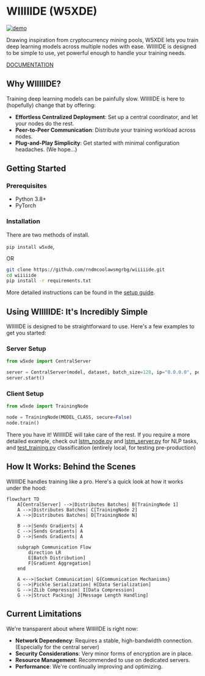 # WIIIIIDE (W5XDE)

[![demo](https://markdown-videos-api.jorgenkh.no/url?url=https%3A%2F%2Fwww.youtube.com%2Fwatch%3Fv%3DV-txwi5o3-o)](https://www.youtube.com/watch?v=V-txwi5o3-o)

Drawing inspiration from cryptocurrency mining pools, W5XDE lets you train deep learning models across multiple nodes with ease. WIIIIIDE is designed to be simple to use, yet powerful enough to handle your training needs.

[DOCUMENTATION](docs/classes.md)

## Why WIIIIIDE?

Training deep learning models can be painfully slow. WIIIIIDE is here to (hopefully) change that by offering:

- **Effortless Centralized Deployment**: Set up a central coordinator, and let your nodes do the rest.
- **Peer-to-Peer Communication**: Distribute your training workload across nodes.
- **Plug-and-Play Simplicity**: Get started with minimal configuration headaches. (We hope...)

## Getting Started

### Prerequisites
- Python 3.8+
- PyTorch

### Installation
There are two methods of install.

 `pip install w5xde`, 

 OR

```bash
git clone https://github.com/rndmcoolawsmgrbg/wiiiiide.git
cd wiiiiide
pip install -r requirements.txt
```

More detailed instructions can be found in the [setup guide](docs/setup.md).

## Using WIIIIIDE: It's Incredibly Simple

WIIIIIDE is designed to be straightforward to use. Here's a few examples to get you started:

### Server Setup
```python
from w5xde import CentralServer

server = CentralServer(model, dataset, batch_size=128, ip="0.0.0.0", port=5555, secure=False)
server.start()
```

### Client Setup
```python
from w5xde import TrainingNode

node = TrainingNode(MODEL_CLASS, secure=False)
node.train()
```

There you have it! WIIIIIDE will take care of the rest.
If you require a more detailed example, check out [lstm_node.py](lstm_node.py) and [lstm_server.py](lstm_server.py) for NLP tasks, and [test_training.py](test_training.py) classification (entirely local, for testing pre-production)

## How It Works: Behind the Scenes

WIIIIIDE handles training like a pro. Here's a quick look at how it works under the hood:

```mermaid
flowchart TD
    A[CentralServer] -->|Distributes Batches| B[TrainingNode 1]
    A -->|Distributes Batches| C[TrainingNode 2]
    A -->|Distributes Batches| D[TrainingNode N]
    
    B -->|Sends Gradients| A
    C -->|Sends Gradients| A
    D -->|Sends Gradients| A
    
    subgraph Communication Flow
        direction LR
        E[Batch Distribution]
        F[Gradient Aggregation]
    end
    
    A <-->|Socket Communication| G{Communication Mechanisms}
    G -->|Pickle Serialization| H[Data Serialization]
    G -->|ZLib Compression| I[Data Compression]
    G -->|Struct Packing| J[Message Length Handling]
```

## Current Limitations

We're transparent about where WIIIIIDE is right now:

- **Network Dependency**: Requires a stable, high-bandwidth connection. (Especially for the central server)
- **Security Considerations**: Very minor forms of encryption are in place.
- **Resource Management**: Recommended to use on dedicated servers.
- **Performance**: We're continually improving and optimizing.
